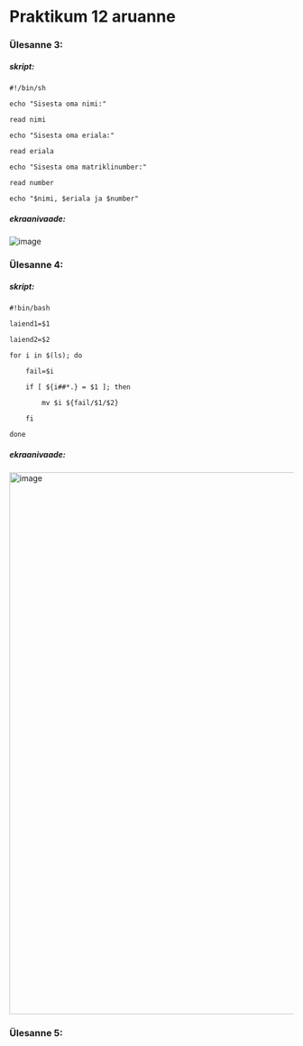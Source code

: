 # Praktikum 12 aruanne

### Ülesanne 3:

##### skript:

    #!/bin/sh
    
    echo "Sisesta oma nimi:"
    
    read nimi
    
    echo "Sisesta oma eriala:"
    
    read eriala
    
    echo "Sisesta oma matriklinumber:"
    
    read number
    
    echo "$nimi, $eriala ja $number"

##### ekraanivaade:

![image](https://github.com/armeig/opsys_praktikumid_armei_grete/assets/145908210/cd49ca95-d6a6-43a7-820c-e1f007fd1fcf)

### Ülesanne 4:

##### skript:

    #!bin/bash
    
    laiend1=$1
    
    laiend2=$2
    
    for i in $(ls); do
    
        fail=$i
        
        if [ ${i##*.} = $1 ]; then
        
            mv $i ${fail/$1/$2}
            
        fi
        
    done

##### ekraanivaade:

<img width="961" alt="image" src="https://github.com/armeig/opsys_praktikumid_armei_grete/assets/145908210/d8e8a007-f3ff-4479-8015-52f7cc51264f">

### Ülesanne 5:

